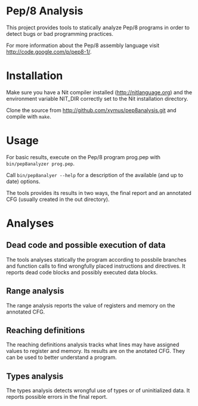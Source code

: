# Pep/8 Analysis

This project provides tools to statically analyze Pep/8 programs in order to detect bugs or bad programming practices.

For more information about the Pep/8 assembly language visit http://code.google.com/p/pep8-1/.

# Installation

Make sure you have a Nit compiler installed (http://nitlanguage.org) and the environment variable NIT\_DIR correctly set to the Nit installation directory.

Clone the source from http://github.com/xymus/pep8analysis.git and compile with `make`.

# Usage

For basic results, execute on the Pep/8 program prog.pep with `bin/pep8analyzer prog.pep`.

Call `bin/pep8analyer --help` for a description of the available (and up to date) options.

The tools provides its results in two ways, the final report and an annotated CFG (usually created in the out directory).

# Analyses

## Dead code and possible execution of data

The tools analyses statically the program according to possbile branches and function calls to find wrongfully placed instructions and directives. It reports dead code blocks and possibly executed data blocks.

## Range analysis

The range analysis reports the value of registers and memory on the annotated CFG.

## Reaching definitions

The reaching definitions analysis tracks what lines may have assigned values to register and memory. Its results are on the anotated CFG. They can be used to better understand a program.

## Types analysis

The types analysis detects wrongful use of types or of uninitialized data. It reports possible errors in the final report.
